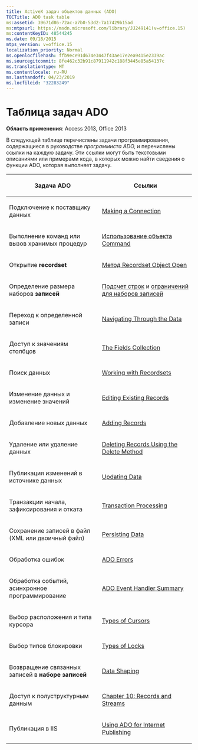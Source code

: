 ```yaml
---
title: ActiveX задач объектов данных (ADO)
TOCTitle: ADO task table
ms:assetid: 39671d86-72ac-a7b0-53d2-7a17429b15ad
ms:mtpsurl: https://msdn.microsoft.com/library/JJ249141(v=office.15)
ms:contentKeyID: 48544245
ms.date: 09/18/2015
mtps_version: v=office.15
localization_priority: Normal
ms.openlocfilehash: ffb9ece91d674e3447f43ae17e2ea9415e2339ac
ms.sourcegitcommit: 8fe462c32b91c87911942c188f3445e85a54137c
ms.translationtype: MT
ms.contentlocale: ru-RU
ms.lasthandoff: 04/23/2019
ms.locfileid: "32283249"
---
```

# <a name="ado-task-table"></a>Таблица задач ADO

**Область применения**: Access 2013, Office 2013

В следующей таблице перечислены задачи программирования, содержащиеся в руководстве *программиста ADO,* и перечислены ссылки на каждую задачу. Эти ссылки могут быть текстовыми описаниями или примерами кода, в которых можно найти сведения о функции ADO, которая выполняет задачу.

<table>
<colgroup>
<col style="width: 50%" />
<col style="width: 50%" />
</colgroup>
<thead>
<tr class="header">
<th><p>Задача ADO</p></th>
<th><p>Ссылки</p></th>
</tr>
</thead>
<tbody>
<tr class="odd">
<td><p>Подключение к поставщику данных</p></td>
<td><p><a href="making-a-connection.md">Making a Connection</a></p></td>
</tr>
<tr class="even">
<td><p>Выполнение команд или вызов хранимых процедур</p></td>
<td><p><a href="using-the-command-object-access.md">Использование объекта Command</a></p></td>
</tr>
<tr class="odd">
<td><p>Открытие <strong>recordset</strong></p></td>
<td><p><a href="open-method-ado-recordset.md">Метод Recordset Object Open</a></p></td>
</tr>
<tr class="even">
<td><p>Определение размера наборов <strong>записей</strong></p></td>
<td><p><a href="counting-rows.md">Подсчет строк</a> и <a href="the-limits-of-a-recordset.md">ограничений для наборов записей</a></p></td>
</tr>
<tr class="odd">
<td><p>Переход к определенной записи</p></td>
<td><p><a href="navigating-through-the-data.md">Navigating Through the Data</a></p></td>
</tr>
<tr class="even">
<td><p>Доступ к значениям столбцов</p></td>
<td><p><a href="the-fields-collection.md">The Fields Collection</a></p></td>
</tr>
<tr class="odd">
<td><p>Поиск данных</p></td>
<td><p><a href="working-with-recordsets.md">Working with Recordsets</a></p></td>
</tr>
<tr class="even">
<td><p>Изменение данных и изменение значений</p></td>
<td><p><a href="editing-existing-records.md">Editing Existing Records</a></p></td>
</tr>
<tr class="odd">
<td><p>Добавление новых данных</p></td>
<td><p><a href="adding-records.md">Adding Records</a></p></td>
</tr>
<tr class="even">
<td><p>Удаление или удаление данных</p></td>
<td><p><a href="deleting-records-using-the-delete-method.md">Deleting Records Using the Delete Method</a></p></td>
</tr>
<tr class="odd">
<td><p>Публикация изменений в источнике данных</p></td>
<td><p><a href="updating-data.md">Updating Data</a></p></td>
</tr>
<tr class="even">
<td><p>Транзакции начала, зафиксирования и отката</p></td>
<td><p><a href="transaction-processing.md">Transaction Processing</a></p></td>
</tr>
<tr class="odd">
<td><p>Сохранение записей в файл (XML или двоичный файл)</p></td>
<td><p><a href="persisting-data.md">Persisting Data</a></p></td>
</tr>
<tr class="even">
<td><p>Обработка ошибок</p></td>
<td><p><a href="ado-errors.md">ADO Errors</a></p></td>
</tr>
<tr class="odd">
<td><p>Обработка событий, асинхронное программирование</p></td>
<td><p><a href="ado-event-handler-summary.md">ADO Event Handler Summary</a></p></td>
</tr>
<tr class="even">
<td><p>Выбор расположения и типа курсора</p></td>
<td><p><a href="types-of-cursors.md">Types of Cursors</a></p></td>
</tr>
<tr class="odd">
<td><p>Выбор типов блокировки</p></td>
<td><p><a href="types-of-locks.md">Types of Locks</a></p></td>
</tr>
<tr class="even">
<td><p>Возвращение связанных записей в <strong>наборе записей</strong></p></td>
<td><p><a href="data-shaping.md">Data Shaping</a></p></td>
</tr>
<tr class="odd">
<td><p>Доступ к полуструктурным данным</p></td>
<td><p><a href="chapter-10-records-and-streams.md">Chapter 10: Records and Streams</a></p></td>
</tr>
<tr class="even">
<td><p>Публикация в IIS</p></td>
<td><p><a href="using-ado-for-internet-publishing.md">Using ADO for Internet Publishing</a></p></td>
</tr>
</tbody>
</table>

